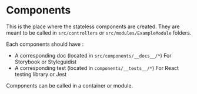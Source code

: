 # Components

This is the place where the stateless components are created.
They are meant to be called in `src/controllers` or `src/modules/ExampleModule` folders.

Each components should have :

- A corresponding doc (located in `src/components/__docs__/*`) For Storybook or Styleguidist
- A corresponding test (located in `components/__tests__/*`) For React testing library or Jest

Components can be called in a container or module.
